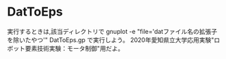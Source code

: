 # DatToEps
実行するときは,該当ディレクトリで
gnuplot -e "file='datファイル名の拡張子を除いたやつ'" DatToEps.gp
で実行しよう。
2020年愛知県立大学応用実験"ロボット要素技術実験：モータ制御"用だよ。
